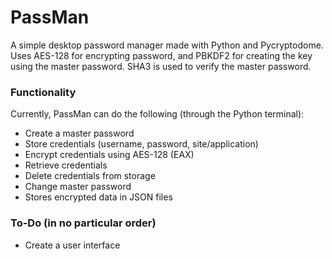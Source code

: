# PassMan
A simple desktop password manager made with Python and Pycryptodome. Uses AES-128 for encrypting password, and PBKDF2 for creating the key using the master password. SHA3 is used to verify the master password.

### Functionality
Currently, PassMan can do the following (through the Python terminal):
* Create a master password
* Store credentials (username, password, site/application)
* Encrypt credentials using AES-128 (EAX)
* Retrieve credentials
* Delete credentials from storage
* Change master password
* Stores encrypted data in JSON files

### To-Do (in no particular order)
* Create a user interface
